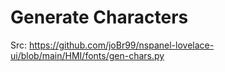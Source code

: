 # Generate Characters

Src: https://github.com/joBr99/nspanel-lovelace-ui/blob/main/HMI/fonts/gen-chars.py
